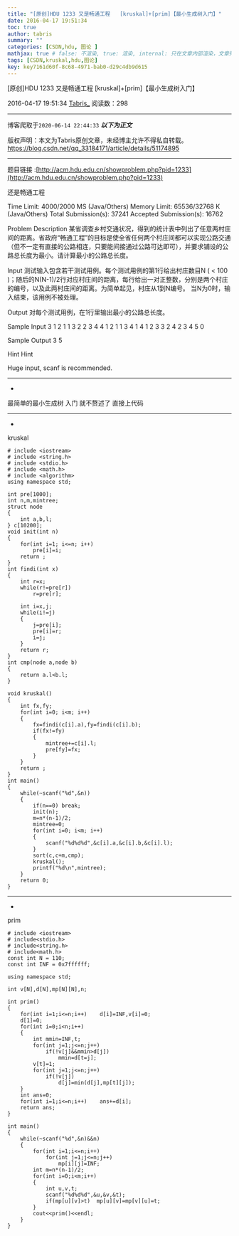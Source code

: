 ```yaml
---
title: "[原创]HDU 1233 又是畅通工程   [kruskal]+[prim]【最小生成树入门】"
date: 2016-04-17 19:51:34
toc: true
author: tabris
summary: ""
categories: [CSDN,hdu, 图论 ]
mathjax: true # false: 不渲染, true: 渲染, internal: 只在文章内部渲染，文章列表中不渲染
tags: [CSDN,kruskal,hdu,图论]
key: key7161d60f-8c68-4971-bab0-d29c4db9d615
---
```


[原创]HDU 1233 又是畅通工程   [kruskal]+[prim]【最小生成树入门】

2016-04-17 19:51:34  [Tabris_](https://me.csdn.net/qq_33184171) 阅读数：298

---

博客爬取于`2020-06-14 22:44:33`
***以下为正文***

版权声明：本文为Tabris原创文章，未经博主允许不得私自转载。
https://blog.csdn.net/qq_33184171/article/details/51174895

<!-- more -->

---

题目链接 :[http://acm.hdu.edu.cn/showproblem.php?pid=1233](http://acm.hdu.edu.cn/showproblem.php?pid=1233)

还是畅通工程

Time Limit: 4000/2000 MS (Java/Others)    Memory Limit: 65536/32768 K (Java/Others)
Total Submission(s): 37241    Accepted Submission(s): 16762


Problem Description
某省调查乡村交通状况，得到的统计表中列出了任意两村庄间的距离。省政府“畅通工程”的目标是使全省任何两个村庄间都可以实现公路交通（但不一定有直接的公路相连，只要能间接通过公路可达即可），并要求铺设的公路总长度为最小。请计算最小的公路总长度。
 

Input
测试输入包含若干测试用例。每个测试用例的第1行给出村庄数目N ( < 100 )；随后的N(N-1)/2行对应村庄间的距离，每行给出一对正整数，分别是两个村庄的编号，以及此两村庄间的距离。为简单起见，村庄从1到N编号。
当N为0时，输入结束，该用例不被处理。
 

Output
对每个测试用例，在1行里输出最小的公路总长度。
 

Sample Input
3
1 2 1
1 3 2
2 3 4
4
1 2 1
1 3 4
1 4 1
2 3 3
2 4 2
3 4 5
0
 

Sample Output
3
5

Hint
Hint
 
Huge input, scanf is recommended.
 
----------------------------------------------------------------------------------------------------
-

最简单的最小生成树 入门
就不赘述了
直接上代码

------------------------------
-
kruskal
```
# include <iostream>
# include <string.h>
# include <stdio.h>
# include <math.h>
# include <algorithm>
using namespace std;

int pre[1000];
int n,m,mintree;
struct node
{
    int a,b,l;
} c[10200];
void init(int n)
{
    for(int i=1; i<=n; i++)
        pre[i]=i;
    return ;
}
int findi(int x)
{
    int r=x;
    while(r!=pre[r])
        r=pre[r];

    int i=x,j;
    while(i!=j)
    {
        j=pre[i];
        pre[i]=r;
        i=j;
    }
    return r;
}
int cmp(node a,node b)
{
    return a.l<b.l;
}

void kruskal()
{
    int fx,fy;
    for(int i=0; i<m; i++)
    {
        fx=findi(c[i].a),fy=findi(c[i].b);
        if(fx!=fy)
        {
            mintree+=c[i].l;
            pre[fy]=fx;
        }
    }
    return ;
}
int main()
{
    while(~scanf("%d",&n))
    {
        if(n==0) break;
        init(n);
        m=n*(n-1)/2;
        mintree=0;
        for(int i=0; i<m; i++)
        {
            scanf("%d%d%d",&c[i].a,&c[i].b,&c[i].l);
        }
        sort(c,c+m,cmp);
        kruskal();
        printf("%d\n",mintree);
    }
    return 0;
}

```

--------------------
-
prim
```
# include <iostream>  
# include<stdio.h>  
# include<string.h>  
# include<math.h>  
const int N = 110;  
const int INF = 0x7ffffff;  
  
using namespace std;  
  
int v[N],d[N],mp[N][N],n;  
  
int prim()  
{  
    for(int i=1;i<=n;i++)    d[i]=INF,v[i]=0;  
    d[1]=0;  
    for(int i=0;i<n;i++)  
    {  
        int mmin=INF,t;  
        for(int j=1;j<=n;j++)  
            if(!v[j]&&mmin>d[j])  
                mmin=d[t=j];  
        v[t]=1;  
        for(int j=1;j<=n;j++)  
            if(!v[j])  
                d[j]=min(d[j],mp[t][j]);  
    }  
    int ans=0;  
    for(int i=1;i<=n;i++)    ans+=d[i];  
    return ans;  
}  
  
int main()  
{  
    while(~scanf("%d",&n)&&n)  
    {  
        for(int i=1;i<=n;i++)  
            for(int j=1;j<=n;j++)  
                mp[i][j]=INF;  
        int m=n*(n-1)/2;  
        for(int i=0;i<m;i++)  
        {  
            int u,v,t;  
            scanf("%d%d%d",&u,&v,&t);  
            if(mp[u][v]>t)  mp[u][v]=mp[v][u]=t;  
        }  
        cout<<prim()<<endl;  
    }  
} 
```
